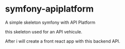 # symfony-apiplatform
A simple skeleton symfony with API Platform

this skeleton used for an API vehicule. 

After i will create a front react app with this backend API.
